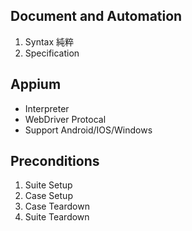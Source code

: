 
## Document and Automation

1. Syntax 純粹
2. Specification


## Appium

- Interpreter
- WebDriver Protocal
- Support Android/IOS/Windows


## Preconditions

1. Suite Setup
2. Case Setup
3. Case Teardown
4. Suite Teardown


